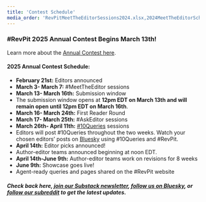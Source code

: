 ```yaml
---
title: 'Contest Schedule'
media_order: 'RevPitMeetTheEditorSessions2024.xlsx,2024MeetTheEditorSchedule.png,2024AskEditorSchedule.png,RevPitAskEditorSessions2024.xlsx'
---
```


### \#RevPit 2025 Annual Contest Begins March 13th! 

Learn more about the [Annual Contest here](http://reviseresub.com/annual-contest).

#### 2025 Annual Contest Schedule: 

 * **February 21st:** Editors announced
 * **March 3- March 7:** \#MeetTheEditor sessions
 * **March 13- March 16th:** Submission window 
  * The submission window opens at **12pm EDT on March 13th and will remain open until 12pm EDT on March 16th**.
 * **March 16- March 24th:** First Reader Round
 * **March 17- March 25th:** \#AskEditor sessions
 * **March 26th- April 11th:** [#10Queries](https://reviseresub.com/mini-events) sessions 
  * Editors will post #10Queries throughout the two weeks. Watch your chosen editors’ posts on [Bluesky](https://bsky.app/hashtag/RevPit?target=_blank) using \#10Queries and \#RevPit.
 * **April 14th:** Editor picks announced! 
  * Author-editor teams announced beginning at noon EDT. 
 * **April 14th-June 9th:** Author-editor teams work on revisions for 8 weeks
 * **June 9th:** Showcase goes live! 
  * Agent-ready queries and pages shared on the #RevPit website


##### Check back here, [join our Substack newsletter](https://reviseresub.substack.com?target=_blank), [follow us on Bluesky](https://bsky.app/profile/reviseresub.bsky.social?target=_blank), or [follow our subreddit](https://www.reddit.com/r/RevPit?target=_blank) to get the latest updates.

